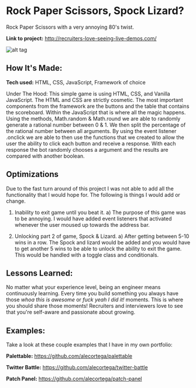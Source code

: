 # Rock Paper Scissors, Spock Lizard?
Rock Paper Scissors with a very annoying 80's twist.

**Link to project:** http://recruiters-love-seeing-live-demos.com/

![alt tag](https://imgur.com/8DX6EGy)

## How It's Made:

**Tech used:** HTML, CSS, JavaScript, Framework of choice

Under The Hood:
This simple game is using HTML, CSS, and Vanilla JavaScript. The HTML and CSS are strictly cosmetic. The most important components from the framework are the buttons and the table that contains the scoreboard. Within the JavaScript that is where all the magic happens. Using the methods, Math.random & Math.round we are able to randomly generate a rational number between 0 & 1. We then split the percentage of the rational number between all arguments. By using the event listener .onclick we are able to then use the functions that we created to allow the user the ability to click each button and receive a response. With each response the bot randomly chooses a argument and the results are compared with another boolean.

## Optimizations
Due to the fast turn around of this project I was not able to add all the functionality that I would hope for. The following is things I would add or change.

1) Inability to exit game until you beat it.
  a) The purpose of this game was to be annoying. I would have added event listeners that activated whenever the user moused up towards the address bar.

2) Unlocking part 2 of game, Spock & Lizard.
  a) After getting between 5-10 wins in a row. The Spock and lizard would be added and you would have to get another 5 wins to be able to unlock the ability to exit the game. This would be handled with a toggle class and conditionals.  



## Lessons Learned:

No matter what your experience level, being an engineer means continuously learning. Every time you build something you always have those *whoa this is awesome* or *fuck yeah I did it!* moments. This is where you should share those moments! Recruiters and interviewers love to see that you're self-aware and passionate about growing.

## Examples:
Take a look at these couple examples that I have in my own portfolio:

**Palettable:** https://github.com/alecortega/palettable

**Twitter Battle:** https://github.com/alecortega/twitter-battle

**Patch Panel:** https://github.com/alecortega/patch-panel
